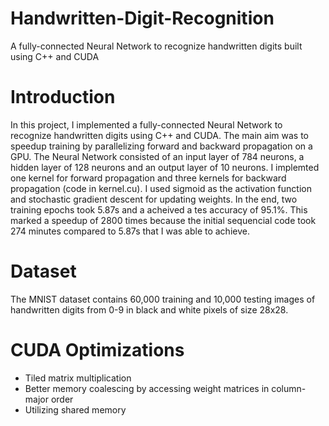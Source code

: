 # Handwritten-Digit-Recognition
A fully-connected Neural Network to recognize handwritten digits built using C++ and CUDA

# Introduction
In this project, I implemented a fully-connected Neural Network to recognize handwritten digits using C++ and CUDA. The main aim was to speedup training by parallelizing forward and backward propagation on a GPU. The Neural Network consisted of an input layer of 784 neurons, a hidden layer of 128 neurons and an output layer of 10 neurons. I implemted one kernel for forward propagation and three kernels for backward propagation (code in kernel.cu). I used sigmoid as the activation function and stochastic gradient descent for updating weights. In the end, two training epochs took 5.87s and a acheived a tes accuracy of 95.1%. This marked a speedup of 2800 times because the initial sequencial code took 274 minutes compared to 5.87s that I was able to achieve.  

# Dataset
The MNIST dataset contains 60,000 training and 10,000 testing images of handwritten digits from 0-9 in black and white pixels of size 28x28.

# CUDA Optimizations
* Tiled matrix multiplication
* Better memory coalescing by accessing weight matrices in column-major order
* Utilizing shared memory
